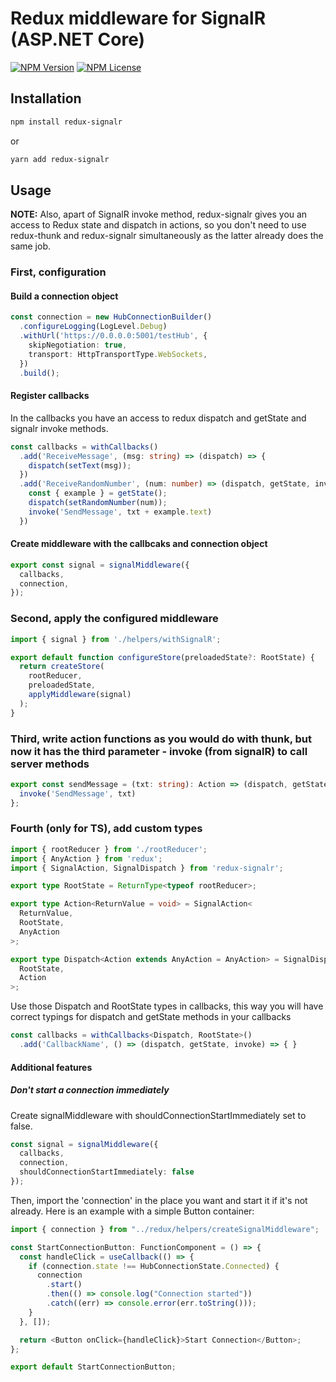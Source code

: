 # Redux middleware for SignalR (ASP.NET Core)

[![NPM Version](https://img.shields.io/npm/v/redux-signalr.svg?style=flat)](https://www.npmjs.com/package/redux-signalr)
[![NPM License](https://img.shields.io/npm/l/all-contributors.svg?style=flat)](https://github.com/Omhet/redux-signalr/blob/master/LICENSE)

## Installation

```bash
npm install redux-signalr
```

or

```bash
yarn add redux-signalr
```

## Usage

**NOTE:** Also, apart of SignalR invoke method, redux-signalr gives you an access to Redux state and dispatch in actions, so you don't need to use redux-thunk and redux-signalr simultaneously as the latter already does the same job.

### First, configuration

#### Build a connection object

```ts
const connection = new HubConnectionBuilder()
  .configureLogging(LogLevel.Debug)
  .withUrl('https://0.0.0.0:5001/testHub', {
    skipNegotiation: true,
    transport: HttpTransportType.WebSockets,
  })
  .build();
```

#### Register callbacks

In the callbacks you have an access to redux dispatch and getState and signalr invoke methods.

```ts
const callbacks = withCallbacks()
  .add('ReceiveMessage', (msg: string) => (dispatch) => {
    dispatch(setText(msg));
  })
  .add('ReceiveRandomNumber', (num: number) => (dispatch, getState, invoke) => {
    const { example } = getState();
    dispatch(setRandomNumber(num));
    invoke('SendMessage', txt + example.text)
  })
```

#### Create middleware with the callbcaks and connection object

```ts
export const signal = signalMiddleware({
  callbacks,
  connection,
});
```

### Second, apply the configured middleware

```ts
import { signal } from './helpers/withSignalR';

export default function configureStore(preloadedState?: RootState) {
  return createStore(
    rootReducer,
    preloadedState,
    applyMiddleware(signal)
  );
}
```

### Third, write action functions as you would do with thunk, but now it has the third parameter - invoke (from signalR) to call server methods

```ts
export const sendMessage = (txt: string): Action => (dispatch, getState, invoke) => {
  invoke('SendMessage', txt)
};
```

### Fourth (only for TS), add custom types

```ts
import { rootReducer } from './rootReducer';
import { AnyAction } from 'redux';
import { SignalAction, SignalDispatch } from 'redux-signalr';

export type RootState = ReturnType<typeof rootReducer>;

export type Action<ReturnValue = void> = SignalAction<
  ReturnValue,
  RootState,
  AnyAction
>;

export type Dispatch<Action extends AnyAction = AnyAction> = SignalDispatch<
  RootState,
  Action
>;
```

Use those Dispatch and RootState types in callbacks, this way you will have correct typings for dispatch and getState methods in your callbacks

```ts
const callbacks = withCallbacks<Dispatch, RootState>()
  .add('CallbackName', () => (dispatch, getState, invoke) => { }
```

#### Additional features

##### Don't start a connection immediately

Create signalMiddleware with shouldConnectionStartImmediately set to false.

```ts
const signal = signalMiddleware({
  callbacks,
  connection,
  shouldConnectionStartImmediately: false
});
```

Then, import the 'connection' in the place you want and start it if it's not already.
Here is an example with a simple Button container:

```ts
import { connection } from "../redux/helpers/createSignalMiddleware";

const StartConnectionButton: FunctionComponent = () => {
  const handleClick = useCallback(() => {
    if (connection.state !== HubConnectionState.Connected) {
      connection
        .start()
        .then(() => console.log("Connection started"))
        .catch((err) => console.error(err.toString()));
    }
  }, []);

  return <Button onClick={handleClick}>Start Connection</Button>;
};

export default StartConnectionButton;
```
